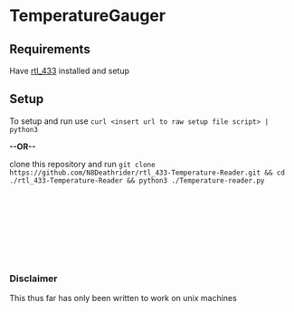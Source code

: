 # TemperatureGauger

## Requirements

Have [rtl_433](https://github.com/merbanan/rtl_433) installed and setup

## Setup

To setup and run use `curl <insert url to raw setup file script> | python3`

**--OR--**

clone this repository and run `git clone https://github.com/N8Deathrider/rtl_433-Temperature-Reader.git && cd ./rtl_433-Temperature-Reader && python3 ./Temperature-reader.py`

<br><br><br><br><br><br><br>

### Disclaimer

This thus far has only been written to work on unix machines
